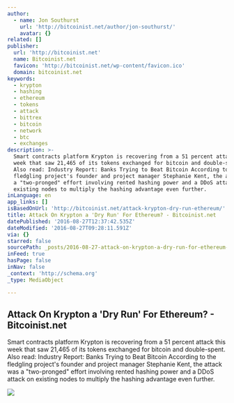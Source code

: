 ```yaml
---
author:
  - name: Jon Southurst
    url: 'http://bitcoinist.net/author/jon-southurst/'
    avatar: {}
related: []
publisher:
  url: 'http://bitcoinist.net'
  name: Bitcoinist.net
  favicon: 'http://bitcoinist.net/wp-content/favicon.ico'
  domain: bitcoinist.net
keywords:
  - krypton
  - hashing
  - ethereum
  - tokens
  - attack
  - bittrex
  - bitcoin
  - network
  - btc
  - exchanges
description: >-
  Smart contracts platform Krypton is recovering from a 51 percent attack this
  week that saw 21,465 of its tokens exchanged for bitcoin and double-spent.
  Also read: Industry Report: Banks Trying to Beat Bitcoin According to the
  fledgling project's founder and project manager Stephanie Kent, the attack was
  a "two-pronged" effort involving rented hashing power and a DDoS attack on
  existing nodes to multiply the hashing advantage even further.
inLanguage: en
app_links: []
isBasedOnUrl: 'http://bitcoinist.net/attack-krypton-dry-run-ethereum/'
title: Attack On Krypton a 'Dry Run' For Ethereum? - Bitcoinist.net
datePublished: '2016-08-27T12:37:42.535Z'
dateModified: '2016-08-27T09:28:11.591Z'
via: {}
starred: false
sourcePath: _posts/2016-08-27-attack-on-krypton-a-dry-run-for-ethereum-bitcoinistnet.md
inFeed: true
hasPage: false
inNav: false
_context: 'http://schema.org'
_type: MediaObject

---
```

<article style=""><h1>Attack On Krypton a 'Dry Run' For Ethereum? - Bitcoinist.net</h1><p>Smart contracts platform Krypton is recovering from a 51 percent attack this week that saw 21,465 of its tokens exchanged for bitcoin and double-spent. Also read: Industry Report: Banks Trying to Beat Bitcoin According to the fledgling project's founder and project manager Stephanie Kent, the attack was a "two-pronged" effort involving rented hashing power and a DDoS attack on existing nodes to multiply the hashing advantage even further.</p><img src="http://bitcoinist.net/wp-content/uploads/2016/08/Krypton-cover.jpg" /></article>